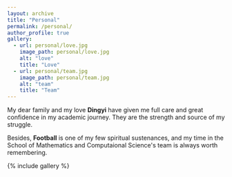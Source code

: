 ```yaml
---
layout: archive
title: "Personal"
permalink: /personal/
author_profile: true
gallery:
  - url: personal/love.jpg
    image_path: personal/love.jpg
    alt: "love"
    title: "Love"
  - url: personal/team.jpg
    image_path: personal/team.jpg
    alt: "team"
    title: "Team"
---
```


My dear family and my love <b>Dingyi</b> have given me full care and great confidence in my academic journey. They are the strength and source of my struggle.

Besides, <b>Football</b> is one of my few spiritual sustenances, and my time in the School of Mathematics and Computaional Science's team is always worth remembering.

{% include gallery %}